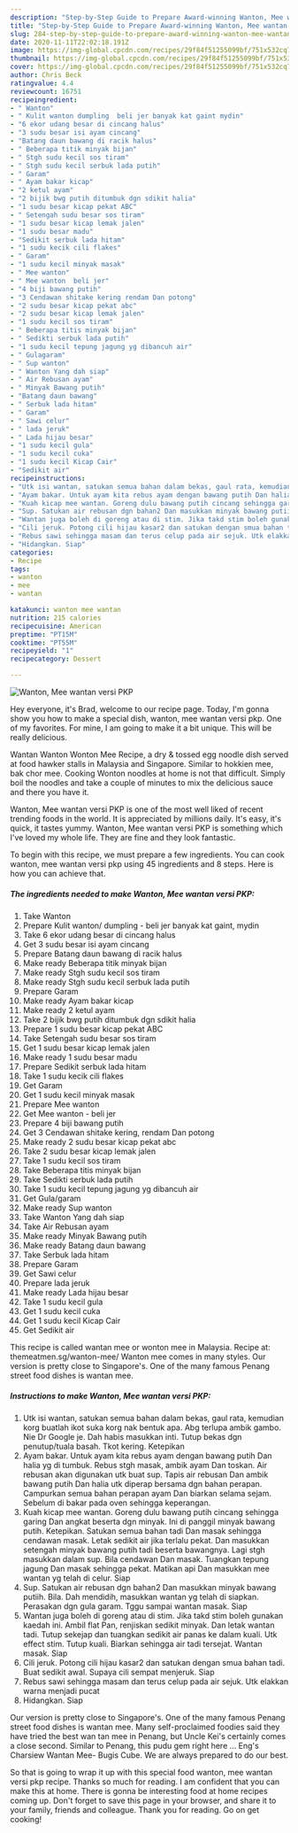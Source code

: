 ```yaml
---
description: "Step-by-Step Guide to Prepare Award-winning Wanton, Mee wantan versi PKP"
title: "Step-by-Step Guide to Prepare Award-winning Wanton, Mee wantan versi PKP"
slug: 284-step-by-step-guide-to-prepare-award-winning-wanton-mee-wantan-versi-pkp
date: 2020-11-11T22:02:18.191Z
image: https://img-global.cpcdn.com/recipes/29f84f51255099bf/751x532cq70/wanton-mee-wantan-versi-pkp-resipi-foto-utama.jpg
thumbnail: https://img-global.cpcdn.com/recipes/29f84f51255099bf/751x532cq70/wanton-mee-wantan-versi-pkp-resipi-foto-utama.jpg
cover: https://img-global.cpcdn.com/recipes/29f84f51255099bf/751x532cq70/wanton-mee-wantan-versi-pkp-resipi-foto-utama.jpg
author: Chris Beck
ratingvalue: 4.4
reviewcount: 16751
recipeingredient:
- " Wanton"
- " Kulit wanton dumpling  beli jer banyak kat gaint mydin"
- "6 ekor udang besar di cincang halus"
- "3 sudu besar isi ayam cincang"
- "Batang daun bawang di racik halus"
- " Beberapa titik minyak bijan"
- " Stgh sudu kecil sos tiram"
- " Stgh sudu kecil serbuk lada putih"
- " Garam"
- " Ayam bakar kicap"
- "2 ketul ayam"
- "2 bijik bwg putih ditumbuk dgn sdikit halia"
- "1 sudu besar kicap pekat ABC"
- " Setengah sudu besar sos tiram"
- "1 sudu besar kicap lemak jalen"
- "1 sudu besar madu"
- "Sedikit serbuk lada hitam"
- "1 sudu kecik cili flakes"
- " Garam"
- "1 sudu kecil minyak masak"
- " Mee wanton"
- " Mee wanton  beli jer"
- "4 biji bawang putih"
- "3 Cendawan shitake kering rendam Dan potong"
- "2 sudu besar kicap pekat abc"
- "2 sudu besar kicap lemak jalen"
- "1 sudu kecil sos tiram"
- " Beberapa titis minyak bijan"
- " Sedikti serbuk lada putih"
- "1 sudu kecil tepung jagung yg dibancuh air"
- " Gulagaram"
- " Sup wanton"
- " Wanton Yang dah siap"
- " Air Rebusan ayam"
- " Minyak Bawang putih"
- "Batang daun bawang"
- " Serbuk lada hitam"
- " Garam"
- " Sawi celur"
- " lada jeruk"
- " Lada hijau besar"
- "1 sudu kecil gula"
- "1 sudu kecil cuka"
- "1 sudu kecil Kicap Cair"
- "Sedikit air"
recipeinstructions:
- "Utk isi wantan, satukan semua bahan dalam bekas, gaul rata, kemudian korg buatlah ikot suka korg nak bentuk apa. Abg terlupa ambik gambo. Nie Dr Google je. Dah habis masukkan inti. Tutup bekas dgn penutup/tuala basah. Tkot kering. Ketepikan"
- "Ayam bakar. Untuk ayam kita rebus ayam dengan bawang putih Dan halia yg di tumbuk. Rebus stgh masak, ambik ayam Dan toskan. Air rebusan akan digunakan utk buat sup. Tapis air rebusan Dan ambik bawang putih Dan halia utk diperap bersama dgn bahan perapan. Campurkan semua bahan perapan ayam Dan biarkan selama sejam. Sebelum di bakar pada oven sehingga keperangan."
- "Kuah kicap mee wantan. Goreng dulu bawang putih cincang sehingga garing Dan angkat beserta dgn minyak. Ini di panggil minyak bawang putih. Ketepikan. Satukan semua bahan tadi Dan masak sehingga cendawan masak. Letak sedikit air jika terlalu pekat. Dan masukkan setengah minyak bawang putih tadi beserta bawangnya. Lagi stgh masukkan dalam sup. Bila cendawan Dan masak. Tuangkan tepung jagung Dan masak sehingga pekat. Matikan api Dan masukkan mee wantan yg telah di celur. Siap"
- "Sup. Satukan air rebusan dgn bahan2 Dan masukkan minyak bawang putiih. Bila. Dah mendidih, masukkan wantan yg telah di siapkan. Perasakan dgn gula garam. Tggu sampai wantan masak. Siap"
- "Wantan juga boleh di goreng atau di stim. Jika takd stim boleh gunakan kaedah ini. Ambil flat Pan, renjiskan sedikit minyak. Dan letak wantan tadi. Tutup sekejap dan tuangkan sedikit air panas ke dalam kuali. Utk effect stim. Tutup kuali. Biarkan sehingga air tadi tersejat. Wantan masak. Siap"
- "Cili jeruk. Potong cili hijau kasar2 dan satukan dengan smua bahan tadi. Buat sedikit awal. Supaya cili sempat menjeruk. Siap"
- "Rebus sawi sehingga masam dan terus celup pada air sejuk. Utk elakkan warna menjadi pucat"
- "Hidangkan. Siap"
categories:
- Recipe
tags:
- wanton
- mee
- wantan

katakunci: wanton mee wantan 
nutrition: 215 calories
recipecuisine: American
preptime: "PT15M"
cooktime: "PT55M"
recipeyield: "1"
recipecategory: Dessert

---
```



![Wanton, Mee wantan versi PKP](https://img-global.cpcdn.com/recipes/29f84f51255099bf/751x532cq70/wanton-mee-wantan-versi-pkp-resipi-foto-utama.jpg)

Hey everyone, it's Brad, welcome to our recipe page. Today, I'm gonna show you how to make a special dish, wanton, mee wantan versi pkp. One of my favorites. For mine, I am going to make it a bit unique. This will be really delicious.

Wantan Wanton Wonton Mee Recipe, a dry &amp; tossed egg noodle dish served at food hawker stalls in Malaysia and Singapore. Similar to hokkien mee, bak chor mee. Cooking Wonton noodles at home is not that difficult. Simply boil the noodles and take a couple of minutes to mix the delicious sauce and there you have it.

Wanton, Mee wantan versi PKP is one of the most well liked of recent trending foods in the world. It is appreciated by millions daily. It's easy, it's quick, it tastes yummy. Wanton, Mee wantan versi PKP is something which I've loved my whole life. They are fine and they look fantastic.


To begin with this recipe, we must prepare a few ingredients. You can cook wanton, mee wantan versi pkp using 45 ingredients and 8 steps. Here is how you can achieve that.

<!--inarticleads1-->

##### The ingredients needed to make Wanton, Mee wantan versi PKP:

1. Take  Wanton
1. Prepare  Kulit wanton/ dumpling - beli jer banyak kat gaint, mydin
1. Take 6 ekor udang besar di cincang halus
1. Get 3 sudu besar isi ayam cincang
1. Prepare Batang daun bawang di racik halus
1. Make ready  Beberapa titik minyak bijan
1. Make ready  Stgh sudu kecil sos tiram
1. Make ready  Stgh sudu kecil serbuk lada putih
1. Prepare  Garam
1. Make ready  Ayam bakar kicap
1. Make ready 2 ketul ayam
1. Take 2 bijik bwg putih ditumbuk dgn sdikit halia
1. Prepare 1 sudu besar kicap pekat ABC
1. Take  Setengah sudu besar sos tiram
1. Get 1 sudu besar kicap lemak jalen
1. Make ready 1 sudu besar madu
1. Prepare Sedikit serbuk lada hitam
1. Take 1 sudu kecik cili flakes
1. Get  Garam
1. Get 1 sudu kecil minyak masak
1. Prepare  Mee wanton
1. Get  Mee wanton - beli jer
1. Prepare 4 biji bawang putih
1. Get 3 Cendawan shitake kering, rendam Dan potong
1. Make ready 2 sudu besar kicap pekat abc
1. Take 2 sudu besar kicap lemak jalen
1. Take 1 sudu kecil sos tiram
1. Take  Beberapa titis minyak bijan
1. Take  Sedikti serbuk lada putih
1. Take 1 sudu kecil tepung jagung yg dibancuh air
1. Get  Gula/garam
1. Make ready  Sup wanton
1. Take  Wanton Yang dah siap
1. Take  Air Rebusan ayam
1. Make ready  Minyak Bawang putih
1. Make ready Batang daun bawang
1. Take  Serbuk lada hitam
1. Prepare  Garam
1. Get  Sawi celur
1. Prepare  lada jeruk
1. Make ready  Lada hijau besar
1. Take 1 sudu kecil gula
1. Get 1 sudu kecil cuka
1. Get 1 sudu kecil Kicap Cair
1. Get Sedikit air


This recipe is called wantan mee or wonton mee in Malaysia. Recipe at: themeatmen.sg/wanton-mee/ Wanton mee comes in many styles. Our version is pretty close to Singapore&#39;s. One of the many famous Penang street food dishes is wantan mee. 

<!--inarticleads2-->

##### Instructions to make Wanton, Mee wantan versi PKP:

1. Utk isi wantan, satukan semua bahan dalam bekas, gaul rata, kemudian korg buatlah ikot suka korg nak bentuk apa. Abg terlupa ambik gambo. Nie Dr Google je. Dah habis masukkan inti. Tutup bekas dgn penutup/tuala basah. Tkot kering. Ketepikan
1. Ayam bakar. Untuk ayam kita rebus ayam dengan bawang putih Dan halia yg di tumbuk. Rebus stgh masak, ambik ayam Dan toskan. Air rebusan akan digunakan utk buat sup. Tapis air rebusan Dan ambik bawang putih Dan halia utk diperap bersama dgn bahan perapan. Campurkan semua bahan perapan ayam Dan biarkan selama sejam. Sebelum di bakar pada oven sehingga keperangan.
1. Kuah kicap mee wantan. Goreng dulu bawang putih cincang sehingga garing Dan angkat beserta dgn minyak. Ini di panggil minyak bawang putih. Ketepikan. Satukan semua bahan tadi Dan masak sehingga cendawan masak. Letak sedikit air jika terlalu pekat. Dan masukkan setengah minyak bawang putih tadi beserta bawangnya. Lagi stgh masukkan dalam sup. Bila cendawan Dan masak. Tuangkan tepung jagung Dan masak sehingga pekat. Matikan api Dan masukkan mee wantan yg telah di celur. Siap
1. Sup. Satukan air rebusan dgn bahan2 Dan masukkan minyak bawang putiih. Bila. Dah mendidih, masukkan wantan yg telah di siapkan. Perasakan dgn gula garam. Tggu sampai wantan masak. Siap
1. Wantan juga boleh di goreng atau di stim. Jika takd stim boleh gunakan kaedah ini. Ambil flat Pan, renjiskan sedikit minyak. Dan letak wantan tadi. Tutup sekejap dan tuangkan sedikit air panas ke dalam kuali. Utk effect stim. Tutup kuali. Biarkan sehingga air tadi tersejat. Wantan masak. Siap
1. Cili jeruk. Potong cili hijau kasar2 dan satukan dengan smua bahan tadi. Buat sedikit awal. Supaya cili sempat menjeruk. Siap
1. Rebus sawi sehingga masam dan terus celup pada air sejuk. Utk elakkan warna menjadi pucat
1. Hidangkan. Siap


Our version is pretty close to Singapore&#39;s. One of the many famous Penang street food dishes is wantan mee. Many self-proclaimed foodies said they have tried the best wan tan mee in Penang, but Uncle Kei&#39;s certainly comes a close second. Similar to Penang, this pudu gem right here … Eng&#39;s Charsiew Wantan Mee- Bugis Cube. We are always prepared to do our best. 

So that is going to wrap it up with this special food wanton, mee wantan versi pkp recipe. Thanks so much for reading. I am confident that you can make this at home. There is gonna be interesting food at home recipes coming up. Don't forget to save this page in your browser, and share it to your family, friends and colleague. Thank you for reading. Go on get cooking!
